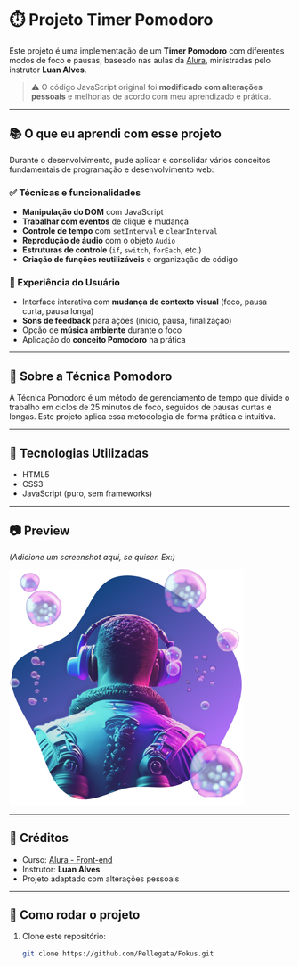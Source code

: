 # ⏱️ Projeto Timer Pomodoro

Este projeto é uma implementação de um **Timer Pomodoro** com diferentes modos de foco e pausas, baseado nas aulas da [Alura](https://www.alura.com.br/), ministradas pelo instrutor **Luan Alves**.

> ⚠️ O código JavaScript original foi **modificado com alterações pessoais** e melhorias de acordo com meu aprendizado e prática.

---

## 📚 O que eu aprendi com esse projeto

Durante o desenvolvimento, pude aplicar e consolidar vários conceitos fundamentais de programação e desenvolvimento web:

### ✅ Técnicas e funcionalidades

- **Manipulação do DOM** com JavaScript
- **Trabalhar com eventos** de clique e mudança
- **Controle de tempo** com `setInterval` e `clearInterval`
- **Reprodução de áudio** com o objeto `Audio`
- **Estruturas de controle** (`if`, `switch`, `forEach`, etc.)
- **Criação de funções reutilizáveis** e organização de código

### 🎨 Experiência do Usuário

- Interface interativa com **mudança de contexto visual** (foco, pausa curta, pausa longa)
- **Sons de feedback** para ações (início, pausa, finalização)
- Opção de **música ambiente** durante o foco
- Aplicação do **conceito Pomodoro** na prática

---

## 🧠 Sobre a Técnica Pomodoro

A Técnica Pomodoro é um método de gerenciamento de tempo que divide o trabalho em ciclos de 25 minutos de foco, seguidos de pausas curtas e longas. Este projeto aplica essa metodologia de forma prática e intuitiva.

---

## 🚀 Tecnologias Utilizadas

- HTML5
- CSS3
- JavaScript (puro, sem frameworks)

---

## 📷 Preview

*(Adicione um screenshot aqui, se quiser. Ex:)*

[![Preview do projeto](./imagens/foco.png)](https://github.com/Pellegata/Fokus/issues/1#issue-3217711385)

---

## 🏫 Créditos

- Curso: [Alura - Front-end](https://www.alura.com.br/)
- Instrutor: **Luan Alves**
- Projeto adaptado com alterações pessoais

---

## 📁 Como rodar o projeto

1. Clone este repositório:
   ```bash
   git clone https://github.com/Pellegata/Fokus.git
